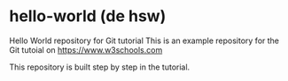 # hello-world (de hsw)
Hello World repository for Git tutorial
This is an example repository for the Git tutoial on https://www.w3schools.com

This repository is built step by step in the tutorial.